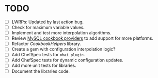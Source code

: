 TODO
====

* [ ] LWRPs: Updated by last action bug.
* [ ] Check for maximum variable values.
* [ ] Implement and test more interpolation algorithms.
* [ ] Review [MySQL cookbook providers](https://github.com/opscode-cookbooks/mysql/tree/master/libraries) to add support for more platforms.
* [ ] Refactor *CookbookHelpers* library.
 * [ ] Create a gem with configuration interpolation logic?
* [ ] Add ChefSpec tests for `ohai_plugin`.
* [ ] Add ChefSpec tests for dynamic configuration updates.
* [ ] Add more unit tests for libraries.
* [ ] Document the libraries code.

